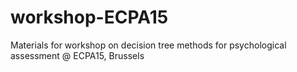 # workshop-ECPA15
Materials for workshop on decision tree methods for psychological assessment @ ECPA15, Brussels
